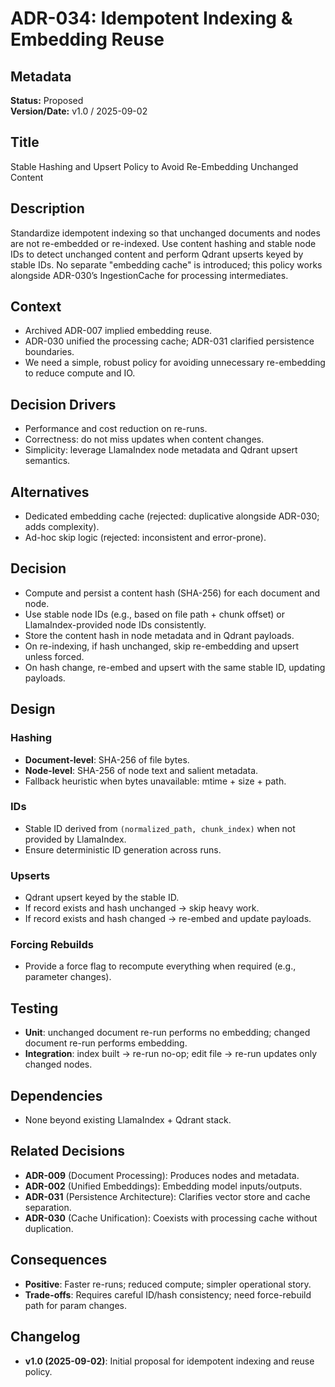 # ADR-034: Idempotent Indexing & Embedding Reuse

## Metadata

**Status:** Proposed  
**Version/Date:** v1.0 / 2025-09-02

## Title

Stable Hashing and Upsert Policy to Avoid Re-Embedding Unchanged Content

## Description

Standardize idempotent indexing so that unchanged documents and nodes are not re-embedded or re-indexed. Use content hashing and stable node IDs to detect unchanged content and perform Qdrant upserts keyed by stable IDs. No separate "embedding cache" is introduced; this policy works alongside ADR-030’s IngestionCache for processing intermediates.

## Context

- Archived ADR-007 implied embedding reuse.  
- ADR-030 unified the processing cache; ADR-031 clarified persistence boundaries.  
- We need a simple, robust policy for avoiding unnecessary re-embedding to reduce compute and IO.

## Decision Drivers

- Performance and cost reduction on re-runs.
- Correctness: do not miss updates when content changes.
- Simplicity: leverage LlamaIndex node metadata and Qdrant upsert semantics.

## Alternatives

- Dedicated embedding cache (rejected: duplicative alongside ADR-030; adds complexity).  
- Ad-hoc skip logic (rejected: inconsistent and error-prone).

## Decision

- Compute and persist a content hash (SHA-256) for each document and node.  
- Use stable node IDs (e.g., based on file path + chunk offset) or LlamaIndex-provided node IDs consistently.  
- Store the content hash in node metadata and in Qdrant payloads.  
- On re-indexing, if hash unchanged, skip re-embedding and upsert unless forced.  
- On hash change, re-embed and upsert with the same stable ID, updating payloads.

## Design

### Hashing

- **Document-level**: SHA-256 of file bytes.  
- **Node-level**: SHA-256 of node text and salient metadata.  
- Fallback heuristic when bytes unavailable: mtime + size + path.

### IDs

- Stable ID derived from `(normalized_path, chunk_index)` when not provided by LlamaIndex.  
- Ensure deterministic ID generation across runs.

### Upserts

- Qdrant upsert keyed by the stable ID.  
- If record exists and hash unchanged → skip heavy work.  
- If record exists and hash changed → re-embed and update payloads.

### Forcing Rebuilds

- Provide a force flag to recompute everything when required (e.g., parameter changes).

## Testing

- **Unit**: unchanged document re-run performs no embedding; changed document re-run performs embedding.  
- **Integration**: index built → re-run no-op; edit file → re-run updates only changed nodes.

## Dependencies

- None beyond existing LlamaIndex + Qdrant stack.

## Related Decisions

- **ADR-009** (Document Processing): Produces nodes and metadata.  
- **ADR-002** (Unified Embeddings): Embedding model inputs/outputs.  
- **ADR-031** (Persistence Architecture): Clarifies vector store and cache separation.  
- **ADR-030** (Cache Unification): Coexists with processing cache without duplication.

## Consequences

- **Positive**: Faster re-runs; reduced compute; simpler operational story.  
- **Trade-offs**: Requires careful ID/hash consistency; need force-rebuild path for param changes.

## Changelog

- **v1.0 (2025-09-02)**: Initial proposal for idempotent indexing and reuse policy.
